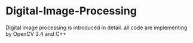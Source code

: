 # Digital-Image-Processing
Digital image processing is introduced in detail. all code are implementing by OpenCV 3.4 and C++
